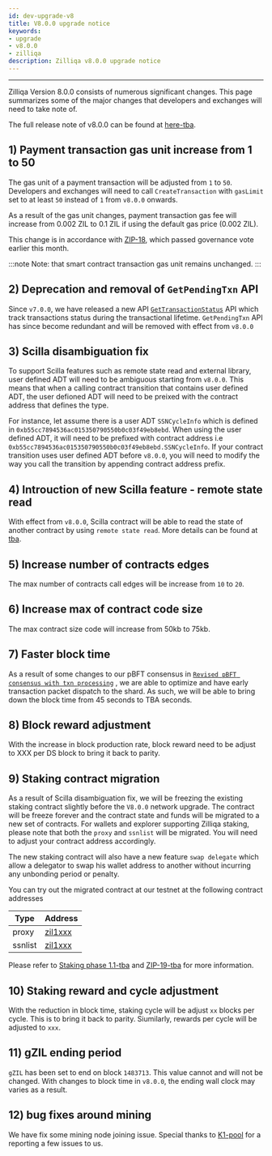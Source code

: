 ```yaml
---
id: dev-upgrade-v8
title: V8.0.0 upgrade notice
keywords: 
- upgrade
- v8.0.0
- zilliqa
description: Zilliqa v8.0.0 upgrade notice
---
```


---

Zilliqa Version 8.0.0 consists of numerous significant changes. This page summarizes some of the major changes that developers and exchanges 
will need to take note of.

The full release note of v8.0.0 can be found at [here-tba]().

## 1) Payment transaction gas unit increase from 1 to 50 

The gas unit of a payment transaction will be adjusted from `1` to `50`. Developers and exchanges will need to call 
`CreateTransaction` with `gasLimit` set to at least `50` instead of `1` from `v8.0.0` onwards.

As a result of the gas unit changes, payment transaction gas fee will increase from 0.002 ZIL to 0.1 ZIL if using the default gas price (0.002 ZIL).

This change is in accordance with [ZIP-18](https://github.com/Zilliqa/ZIP/blob/master/zips/zip-18.md), which passed governance vote earlier this month.

:::note
Note: that smart contract transaction gas unit remains unchanged.
:::

## 2) Deprecation and removal of `GetPendingTxn` API

Since `v7.0.0`, we have released a new API [`GetTransactionStatus`](https://dev.zilliqa.com/docs/apis/api-transaction-get-transaction-status) API which 
track transactions status during the transactional lifetime. `GetPendingTxn` API has since become redundant and will be removed with effect from `v8.0.0`

## 3) Scilla disambiguation fix

To support Scilla features such as remote state read and external library, user defined ADT will need to be ambiguous starting from `v8.0.0`. This means 
that when a calling contract transition that contains user defined ADT, the user defioned ADT will need to be preixed with the contract address that defines 
the type. 

For instance, let assume there is a user ADT `SSNCycleInfo` which is defined in `0xb55cc7894536ac015350790550b0c03f49eb8ebd`. When using the user defined ADT, 
it will need to be prefixed with contract address i.e `0xb55cc7894536ac015350790550b0c03f49eb8ebd.SSNCycleInfo`. If your contract transition uses user defined 
ADT before `v8.0.0`, you will need to modify the way you call the transition by appending contract address prefix. 

## 4) Introuction of new Scilla feature - remote state read

With effect from `v8.0.0`, Scilla contract will be able to read the state of another contract by using `remote state read`. More details can be found at [tba]().

## 5) Increase number of contracts edges

The max number of contracts call edges will be increase from `10` to `20`.

## 6) Increase max of contract code size

The max contract size code will increase from 50kb to 75kb. 

## 7) Faster block time

As a result of some changes to our pBFT consensus in [`Revised pBFT consensus with txn processing`](https://github.com/Zilliqa/Zilliqa/pull/2216) , we are able to 
optimize and have early transaction packet dispatch to the shard. As such, we will be able to bring down the block time from 45 seconds to TBA seconds.

## 8) Block reward adjustment 

With the increase in block production rate, block reward need to be adjust to XXX per DS block to bring it back to parity.

## 9) Staking contract migration

As a result of Scilla disambiguation fix, we will be freezing the existing staking contract slightly before the `V8.0.0` network upgrade. The contract will be 
freeze forever and the contract state and funds will be migrated to a new set of contracts. For wallets and explorer supporting Zilliqa staking, please note that 
both the `proxy` and `ssnlist` will be migrated. You will need to adjust your contract address accordingly. 

The new staking contract will also have a new feature `swap delegate` which allow a delegator to swap his wallet address to another without incurring
any unbonding period or penalty. 

You can try out the migrated contract at our testnet at the following contract addresses

| Type    | Address |
| ------- | ------- |
| proxy   | [zil1xxx]() |
| ssnlist | [zil1xxx]() |

Please refer to [Staking phase 1.1-tba]() and [ZIP-19-tba]() for more information. 

## 10) Staking reward and cycle adjustment 

With the reduction in block time, staking cycle will be adjust `xx` blocks per cycle. This is to bring it back to parity. 
Siumilarly, rewards per cycle will be adjusted to `xxx`.

## 11) gZIL ending period

`gZIL` has been set to end on block `1483713`. This value cannot and will not be changed. With changes to block time in `v8.0.0`, 
the ending wall clock may varies as a result.

## 12) bug fixes around mining

We have fix some mining node joining issue. Special thanks to [K1-pool](https://k1pool.com/pool/zil) for a reporting a few issues to us.

